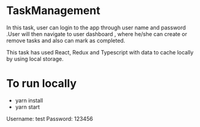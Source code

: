 # TaskManagement
In this task, user can login to the app through user name and password .User will then navigate to user dashboard , where he/she can create or remove tasks and also can mark as completed. 

This task has used React, Redux and Typescript with data to cache locally by using local storage.

# To run locally


* yarn install
* yarn start

Username: test
Password: 123456
